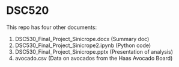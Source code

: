 # DSC520
This repo has four other documents:
1. DSC530_Final_Project_Sinicrope.docx (Summary doc)
2. DSC530_Final_Project_Sinicrope2.ipynb (Python code)
3. DSC530_Final_Project_Sinicrope.pptx (Presentation of analysis)
4. avocado.csv (Data on avocados from the Haas Avocado Board)
